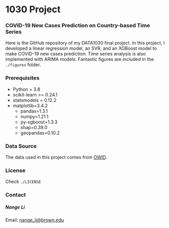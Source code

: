 # 1030 Project

### COVID-19 New Cases Prediction on Country-based Time Series

Here is the GitHub repository of my DATA1030 final project. In this project, I developed a linear regression model, an SVR, and an XGBoost model to make COVID-19 new cases prediction. Time series analysis is also implemented with ARIMA models. Fantastic figures are included in the `./figures` folder.



### Prerequisites

* Python = 3.8
* scikit-learn >= 0.24.1
* statsmodels = 0.12.2
* matplotlib=3.4.2
  - pandas=1.3.1
  - numpy=1.21.1
  - py-xgboost=1.3.3
  - shap=0.39.0
  - geopandas=0.10.2



### Data Source

The data used in this project comes from [OWID](https://github.com/owid/covid-19-data/tree/master/public/data).



### License

Check `./LICENSE`



### Contact 

##### Nange Li

Email: nange_li@brown.edu

